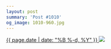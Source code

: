 ```yaml
---
layout: post
summary: 'Post #1010'
og_image: 1010-960.jpg
---
```


<p>
 <time>
  <a href="/1010">
   {{ page.date | date: "%B %-d, %Y" }}
  </a>
 </time>
 <a href="/1010">
  <img data-taken="10/13/2019" sizes="(min-width: 700px) 50vw, calc(100vw - 2rem)" src="{{ site.assets_url }}/1010-480.jpg" srcset="{{ site.assets_url }}/1010-240.jpg 240w, {{ site.assets_url }}/1010-480.jpg 480w, {{ site.assets_url }}/1010-720.jpg 720w, {{ site.assets_url }}/1010-960.jpg 960w"/>
 </a>
</p>
